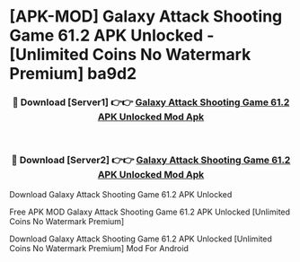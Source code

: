 # [APK-MOD] Galaxy Attack  Shooting Game 61.2 APK Unlocked - [Unlimited Coins No Watermark Premium] ba9d2



<div align="center">
<h3>🔴 Download [Server1] 👉👉 <a href="https://momento.my/?title=Galaxy_Attack__Shooting_Game_61.2_APK_Unlocked">Galaxy Attack  Shooting Game 61.2 APK Unlocked Mod Apk</a></h3><br>

<h3>🔴 Download [Server2] 👉👉 <a href="https://momento.my/?title=Galaxy_Attack__Shooting_Game_61.2_APK_Unlocked">Galaxy Attack  Shooting Game 61.2 APK Unlocked Mod Apk</a></h3>
</div>



Download Galaxy Attack  Shooting Game 61.2 APK Unlocked 

Free APK MOD Galaxy Attack  Shooting Game 61.2 APK Unlocked [Unlimited Coins No Watermark Premium]

Download Galaxy Attack  Shooting Game 61.2 APK Unlocked [Unlimited Coins No Watermark Premium] Mod For Android
